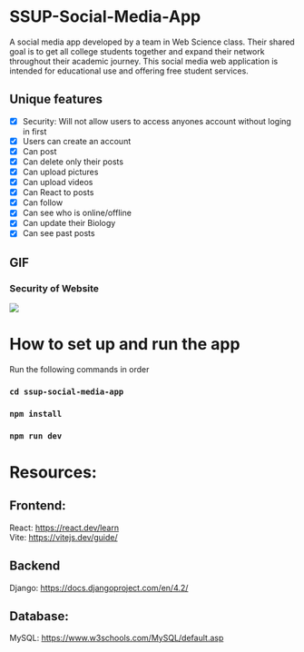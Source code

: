 # SSUP-Social-Media-App
A social media app developed by a team in Web Science class. Their shared goal is to get all college students together and expand their network throughout their academic journey. This social media web application is intended for educational use and offering free student services.

## Unique features
- [x] Security: Will not allow users to access anyones account without loging in first
- [x] Users can create an account
- [x] Can post
- [x] Can delete only their posts
- [x] Can upload pictures
- [x] Can upload videos
- [x] Can React to posts
- [x] Can follow
- [x] Can see who is online/offline
- [x] Can update their Biology
- [x] Can see past posts    
## GIF
### Security of Website
![](http://g.recordit.co/iL1YGW24yN.gif)
# How to set up and run the app
Run the following commands in order
### `cd ssup-social-media-app`
### `npm install`
### `npm run dev`
# Resources:
## Frontend:
React: https://react.dev/learn \
Vite: https://vitejs.dev/guide/
## Backend
Django: https://docs.djangoproject.com/en/4.2/
## Database:
MySQL: https://www.w3schools.com/MySQL/default.asp
